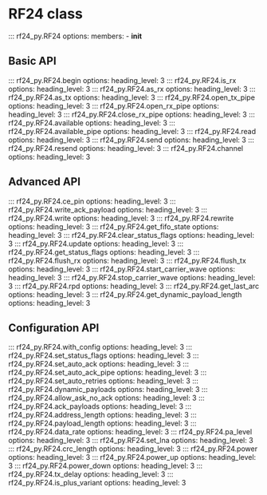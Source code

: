 # RF24 class

<!-- markdownlint-disable MD041 MD025 -->

::: rf24_py.RF24
    options:
        members:
            - __init__

## Basic API

::: rf24_py.RF24.begin
    options:
        heading_level: 3
::: rf24_py.RF24.is_rx
    options:
        heading_level: 3
::: rf24_py.RF24.as_rx
    options:
        heading_level: 3
::: rf24_py.RF24.as_tx
    options:
        heading_level: 3
::: rf24_py.RF24.open_tx_pipe
    options:
        heading_level: 3
::: rf24_py.RF24.open_rx_pipe
    options:
        heading_level: 3
::: rf24_py.RF24.close_rx_pipe
    options:
        heading_level: 3
::: rf24_py.RF24.available
    options:
        heading_level: 3
::: rf24_py.RF24.available_pipe
    options:
        heading_level: 3
::: rf24_py.RF24.read
    options:
        heading_level: 3
::: rf24_py.RF24.send
    options:
        heading_level: 3
::: rf24_py.RF24.resend
    options:
        heading_level: 3
::: rf24_py.RF24.channel
    options:
        heading_level: 3

## Advanced API

::: rf24_py.RF24.ce_pin
    options:
        heading_level: 3
::: rf24_py.RF24.write_ack_payload
    options:
        heading_level: 3
::: rf24_py.RF24.write
    options:
        heading_level: 3
::: rf24_py.RF24.rewrite
    options:
        heading_level: 3
::: rf24_py.RF24.get_fifo_state
    options:
        heading_level: 3
::: rf24_py.RF24.clear_status_flags
    options:
        heading_level: 3
::: rf24_py.RF24.update
    options:
        heading_level: 3
::: rf24_py.RF24.get_status_flags
    options:
        heading_level: 3
::: rf24_py.RF24.flush_rx
    options:
        heading_level: 3
::: rf24_py.RF24.flush_tx
    options:
        heading_level: 3
::: rf24_py.RF24.start_carrier_wave
    options:
        heading_level: 3
::: rf24_py.RF24.stop_carrier_wave
    options:
        heading_level: 3
::: rf24_py.RF24.rpd
    options:
        heading_level: 3
::: rf24_py.RF24.get_last_arc
    options:
        heading_level: 3
::: rf24_py.RF24.get_dynamic_payload_length
    options:
        heading_level: 3

## Configuration API

::: rf24_py.RF24.with_config
    options:
        heading_level: 3
::: rf24_py.RF24.set_status_flags
    options:
        heading_level: 3
::: rf24_py.RF24.set_auto_ack
    options:
        heading_level: 3
::: rf24_py.RF24.set_auto_ack_pipe
    options:
        heading_level: 3
::: rf24_py.RF24.set_auto_retries
    options:
        heading_level: 3
::: rf24_py.RF24.dynamic_payloads
    options:
        heading_level: 3
::: rf24_py.RF24.allow_ask_no_ack
    options:
        heading_level: 3
::: rf24_py.RF24.ack_payloads
    options:
        heading_level: 3
::: rf24_py.RF24.address_length
    options:
        heading_level: 3
::: rf24_py.RF24.payload_length
    options:
        heading_level: 3
::: rf24_py.RF24.data_rate
    options:
        heading_level: 3
::: rf24_py.RF24.pa_level
    options:
        heading_level: 3
::: rf24_py.RF24.set_lna
    options:
        heading_level: 3
::: rf24_py.RF24.crc_length
    options:
        heading_level: 3
::: rf24_py.RF24.power
    options:
        heading_level: 3
::: rf24_py.RF24.power_up
    options:
        heading_level: 3
::: rf24_py.RF24.power_down
    options:
        heading_level: 3
::: rf24_py.RF24.tx_delay
    options:
        heading_level: 3
::: rf24_py.RF24.is_plus_variant
    options:
        heading_level: 3
